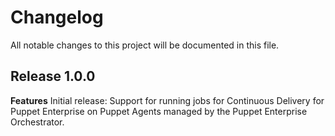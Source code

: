 # Changelog

All notable changes to this project will be documented in this file.

## Release 1.0.0

**Features**
Initial release: Support for running jobs for Continuous Delivery for Puppet Enterprise on Puppet Agents managed by the Puppet Enterprise Orchestrator.
